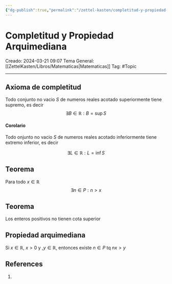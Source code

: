 ```yaml
---
{"dg-publish":true,"permalink":"/zettel-kasten/completitud-y-propiedad-arquimediana/"}
---
```



# Completitud y Propiedad Arquimediana
Creado: 2024-03-21 09:07
Tema General: [[ZettelKasten/Libros/Matematicas\|Matematicas]]
Tag: #Topic


___
## Axioma de completitud

Todo conjunto no vacio $S$ de numeros reales acotado superiormente tiene supremo, es decir 
$$
\exists B \in \mathbb{R}: B = \sup S
$$
#### Corolario

Todo onjunto no vacio $S$ de numeros reales acotado inferiormente tiene extremo inferior, es decir

$$
\exists L \in \mathbb{R} : L = \inf S 
$$

## Teorema

Para todo $x \in \mathbb{R}$ 
$$
\exists n \in P : n > x
$$
## Teorema

Los enteros positivos no tienen cota superior


## Propiedad arquimediana


Si $x \in \mathbb{R}$, $x > 0$ y ,$y \in \mathbb{R}$, entonces existe $n \in P$ tq $nx > y$

## References
1.